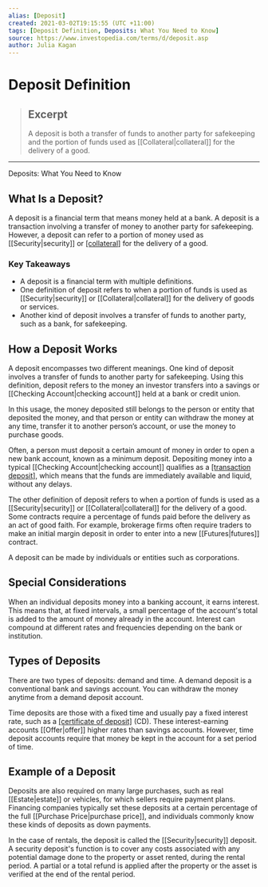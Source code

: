 ```yaml
---
alias: [Deposit]
created: 2021-03-02T19:15:55 (UTC +11:00)
tags: [Deposit Definition, Deposits: What You Need to Know]
source: https://www.investopedia.com/terms/d/deposit.asp
author: Julia Kagan
---
```


# Deposit Definition

> ## Excerpt
> A deposit is both a transfer of funds to another party for safekeeping and the portion of funds used as [[Collateral|collateral]] for the delivery of a good.

---

Deposits: What You Need to Know
## What Is a Deposit?

A deposit is a financial term that means money held at a bank. A deposit is a transaction involving a transfer of money to another party for safekeeping. However, a deposit can refer to a portion of money used as [[Security|security]] or [[collateral]](https://www.investopedia.com/terms/c/[[Collateral|collateral]].asp) for the delivery of a good.

### Key Takeaways

-   A deposit is a financial term with multiple definitions.
-   One definition of deposit refers to when a portion of funds is used as [[Security|security]] or [[Collateral|collateral]] for the delivery of goods or services.
-   Another kind of deposit involves a transfer of funds to another party, such as a bank, for safekeeping.

## How a Deposit Works

A deposit encompasses two different meanings. One kind of deposit involves a transfer of funds to another party for safekeeping. Using this definition, deposit refers to the money an investor transfers into a savings or [[Checking Account|checking account]] held at a bank or credit union.

In this usage, the money deposited still belongs to the person or entity that deposited the money, and that person or entity can withdraw the money at any time, transfer it to another person’s account, or use the money to purchase goods.

Often, a person must deposit a certain amount of money in order to open a new bank account, known as a minimum deposit. Depositing money into a typical [[Checking Account|checking account]] qualifies as a [[transaction deposit]](https://www.investopedia.com/terms/t/transaction-deposit.asp), which means that the funds are immediately available and liquid, without any delays.

The other definition of deposit refers to when a portion of funds is used as a [[Security|security]] or [[Collateral|collateral]] for the delivery of a good. Some contracts require a percentage of funds paid before the delivery as an act of good faith. For example, brokerage firms often require traders to make an initial margin deposit in order to enter into a new [[Futures|futures]] contract.

A deposit can be made by individuals or entities such as corporations.

## Special Considerations

When an individual deposits money into a banking account, it earns interest. This means that, at fixed intervals, a small percentage of the account's total is added to the amount of money already in the account. Interest can compound at different rates and frequencies depending on the bank or institution.

## Types of Deposits 

There are two types of deposits: demand and time. A demand deposit is a conventional bank and savings account. You can withdraw the money anytime from a demand deposit account. 

Time deposits are those with a fixed time and usually pay a fixed interest rate, such as a [[certificate of deposit]](https://www.investopedia.com/terms/c/certificateofdeposit.asp) (CD). These interest-earning accounts [[Offer|offer]] higher rates than savings accounts. However, time deposit accounts require that money be kept in the account for a set period of time. 

## Example of a Deposit 

Deposits are also required on many large purchases, such as real [[Estate|estate]] or vehicles, for which sellers require payment plans. Financing companies typically set these deposits at a certain percentage of the full [[Purchase Price|purchase price]], and individuals commonly know these kinds of deposits as down payments.

In the case of rentals, the deposit is called the [[Security|security]] deposit. A security deposit's function is to cover any costs associated with any potential damage done to the property or asset rented, during the rental period. A partial or a total refund is applied after the property or the asset is verified at the end of the rental period.
